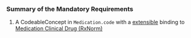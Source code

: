
### Summary of the Mandatory Requirements



1.  A  CodeableConcept  in `Medication.code`
with a [extensible](http://hl7.org/fhir/R4/terminologies.html#extensible)
 binding to [Medication Clinical Drug (RxNorm)](http://hl7.org/fhir/us/core/ValueSet/us-core-medication-codes)



